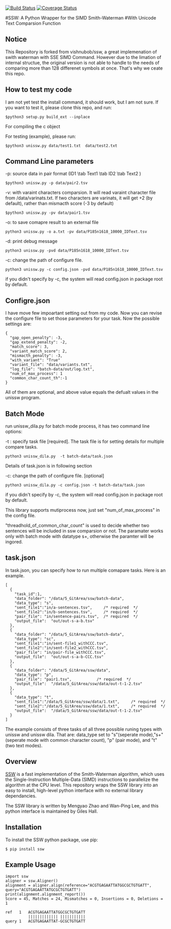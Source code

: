 [![Build Status](https://travis-ci.org/vishnubob/ssw.svg?branch=master)](https://travis-ci.org/vishnubob/ssw)
[![Coverage Status](https://coveralls.io/repos/vishnubob/ssw/badge.svg?branch=master&service=github)](https://coveralls.io/github/vishnubob/ssw?branch=master)

#SSW: A Python Wrapper for the SIMD Smith-Waterman 
#With Unicode Text Comparsion Function

## Notice

 This Repository is forked from vishnubob/ssw, a great implemenation of swith waterman with SSE SIMD Command. However due to the limation of internal structue, the original version is not able to handle to the needs of comparing more than 128 differenet symbols at once. That's why we ceate this repo.

## How to test my code

I am not yet test the install command, it should work, but I am not sure. If you want to test it, please clone this repo, and run:

```
$python3 setup.py build_ext --inplace 
```
For compiling the c object

For testing (example), please  run: 
```
$python3 unissw.py data/test1.txt  data/test2.txt
```

## Command Line parameters

-p: source data in pair format (ID1 \tab Text1 \tab ID2 \tab Text2 )

```
$python3 unissw.py -p data/pair2.tsv
```

-v: with varaint characters comparsion. It will read varaint character file from /data/varinats.txt. If two characters are varinats, it will get +2 (by default), rather than mismacth score (-3 by default)

```
$python3 unissw.py -pv data/pair1.tsv
```

-o: to save comapre result to an external file
```
python3 unissw.py -o a.txt -pv data/P185n1618_10000_IDText.tsv
```

-d: print debug message

```
python3 unissw.py -pvd data/P185n1618_10000_IDText.tsv
```

-c: change the path of configure file.
```
python3 unissw.py -c config.json -pvd data/P185n1618_10000_IDText.tsv
```
if you didn't specify by -c, the system will read config.json in package root by default.

## Configre.json
I have move few impoartant setting out from my code. Now you can revise the configure file to set those parameters for your task. Now the possible settings are:
```
{
  "gap_open_penalty": -3, 
  "gap_extend_penalty": -2,
  "match_score": 3,
  "variant_match_score": 2,
  "mismacth_penalty": -3,
  "with_variant": "True"
  "variant_file": "data/variants.txt",
  "log_file": "batch-data/out/log.txt",
  "num_of_max_process": 1
  "common_char_count_th":-1
}
```
All of them are optional, and above value equals the defualt values in the unissw program.


## Batch Mode
run unissw_dila.py for batch mode process, it has two command line options:

-t : specify task file [required]. The task file is for setting details for multiple compare tasks.
```
python3 unissw_dila.py  -t batch-data/task.json
```

Details of task.json is in following section

-c: change the path of configure file. [optional]
```
python3 unissw_dila.py -c config.json -t batch-data/task.json
```
if you didn't specify by -c, the system will read config.json in package root by default.

This library supports mutiprocess now, just set "num_of_max_process" in the config file.

"threadhold_of_common_char_count" is used to decide whether two sentences will be included in ssw comparsion or not. The paramater works only with batch mode with datatype s+, otherwise the paramter will be ingored.


## task.json

In task.json, you can specify how to run multiple comapare tasks. Here is an example.

```
[
  {
    "task_id":1,    
    "data_folder": "/data/5_GitArea/ssw/batch-data",
    "data_type": "s",
    "sent_file1":"in/a-sentences.tsv",     /* required  */
    "sent_file2":"in/b-sentences.tsv",     /* required  */
    "pair_file": "in/sentence-pairs.tsv",  /* required  */
    "output_file":  "out/out-s-a-b.tsv"
  },
  {
    "data_folder": "/data/5_GitArea/ssw/batch-data",
    "data_type": "sc",
    "sent_file1":"in/sent-file1_withCCC.tsv",
    "sent_file2":"in/sent-file2_withCCC.tsv",
    "pair_file": "in/pair-file_withCCC.tsv",
    "output_file":  "out/out-s-a-b-CCC.tsv"
  },
  {
    "data_folder": "/data/5_GitArea/ssw/data",
    "data_type": "p",               
    "pair_file": "pair1.tsv",           /* required  */
    "output_file":  "/data/5_GitArea/ssw/data/out-t-1-2.tsv"
  },
  {
    "data_type": "t",
    "sent_file1":"/data/5_GitArea/ssw/data/1.txt",     /* required  */
    "sent_file2":"/data/5_GitArea/ssw/data/1.txt",     /* required  */
    "output_file":  "/data/5_GitArea/ssw/data/out-t-1-2.tsv"
  }
]
```
The example consists of three tasks of all three possible runing types with unissw and unissw dila. That are: data_type set to "s"(seperate mode),"s+" (seperate mode with common character count), "p" (pair mode), and "t" (two text modes).

## Overview

[SSW][ssw_repo] is a fast implementation of the Smith-Waterman algorithm, which
uses the Single-Instruction Multiple-Data (SIMD) instructions to parallelize
the algorithm at the CPU level.  This repository wraps the SSW library into an
easy to install, high-level python interface with no external library dependancies.

The SSW library is written by Mengyao Zhao and Wan-Ping Lee, and this python
interface is maintained by Giles Hall.

## Installation

To install the SSW python package, use pip:

```
$ pip install ssw
```

## Example Usage

```
import ssw
aligner = ssw.Aligner()
alignment = aligner.align(reference="ACGTGAGAATTATGGCGCTGTGATT", query="ACGTGAGAATTATGCGCTGTGATT")
print(alignment.alignment_report())
Score = 45, Matches = 24, Mismatches = 0, Insertions = 0, Deletions = 1

ref   1   ACGTGAGAATTATGGCGCTGTGATT
          ||||||||||||| |||||||||||
query 1   ACGTGAGAATTAT-GCGCTGTGATT
```

[ssw_repo]: https://github.com/mengyao/Complete-Striped-Smith-Waterman-Library

